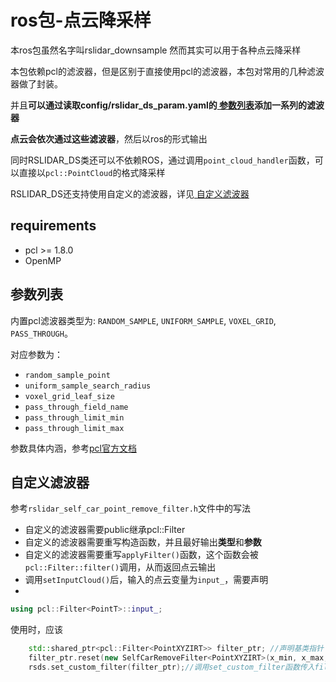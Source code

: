 # ros包-点云降采样

本ros包虽然名字叫rslidar_downsample
然而其实可以用于各种点云降采样

本包依赖pcl的滤波器，但是区别于直接使用pcl的滤波器，本包对常用的几种滤波器做了封装。

并且**可以通过读取config/rslidar_ds_param.yaml的<a href="#info"> 参数列表</a>添加一系列的滤波器**

**点云会依次通过这些滤波器**，然后以ros的形式输出

同时RSLIDAR_DS类还可以不依赖ROS，通过调用`point_cloud_handler`函数，可以直接以`pcl::PointCloud`的格式降采样

RSLIDAR_DS还支持使用自定义的滤波器，详见<a href="#info"> 自定义滤波器</a>

## requirements

* pcl >= 1.8.0
* OpenMP

## <a id="info">参数列表</a>
内置pcl滤波器类型为: `RANDOM_SAMPLE`, `UNIFORM_SAMPLE`, `VOXEL_GRID`, `PASS_THROUGH`。

对应参数为：
* `random_sample_point`
* `uniform_sample_search_radius`
* `voxel_grid_leaf_size`
* `pass_through_field_name`
* `pass_through_limit_min`
* `pass_through_limit_max`

参数具体内涵，参考[pcl官方文档](http://pointclouds.org/documentation/group__filters.html)

## <a id="info">自定义滤波器</a>

参考`rslidar_self_car_point_remove_filter.h`文件中的写法

* 自定义的滤波器需要public继承pcl::Filter
* 自定义的滤波器需要重写构造函数，并且最好输出**类型**和**参数**
* 自定义的滤波器需要重写`applyFilter()`函数，这个函数会被`pcl::Filter::filter()`调用，从而返回点云输出
* 调用`setInputCloud()`后，输入的点云变量为`input_`，需要声明
* 
``` c++
using pcl::Filter<PointT>::input_;
```

使用时，应该
``` c++
    std::shared_ptr<pcl::Filter<PointXYZIRT>> filter_ptr; //声明基类指针
    filter_ptr.reset(new SelfCarRemoveFilter<PointXYZIRT>(x_min, x_max, y_min, y_max, z_min, z_max)); //指向自定义子类
    rsds.set_custom_filter(filter_ptr);//调用set_custom_filter函数传入filter指针（还有另一个重载，可以指定filter指针在列表中的顺序）
```


